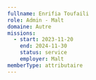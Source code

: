 ```yaml
---
fullname: Enrifia Toufaili
role: Admin - Malt
domaine: Autre
missions:
  - start: 2023-11-20
    end: 2024-11-30
    status: service
    employer: Malt
memberType: attributaire
---
```


